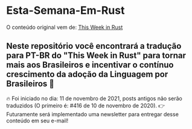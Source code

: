 # Esta-Semana-Em-Rust
O conteúdo original vem de: [This Week in Rust](https://this-week-in-rust.org/)

## Neste repositório você encontrará a tradução para PT-BR do "This Week in Rust" para tornar mais aos Brasileiros e incentivar o contínuo crescimento da adoção da Linguagem por Brasileiros 🦀

🔥 Foi iniciado no dia: 11 de novembro de 2021, posts antigos não serão traduzidos (O primeiro é: #416 de 10 de novembro de 2020).
👉 Futuramente será implementado uma newsletter para entregar desse conteúdo em seu e-mail!
